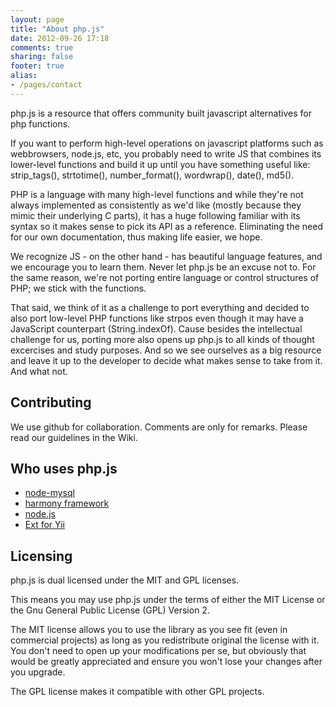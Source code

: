 ```yaml
---
layout: page
title: "About php.js"
date: 2012-09-26 17:18
comments: true
sharing: false
footer: true
alias:
- /pages/contact
---
```


php.js is a resource that offers community built javascript alternatives for php functions.

If you want to perform high-level operations on javascript platforms such as webbrowsers, node.js, etc, you probably need to write JS that combines its lower-level functions and build it up until you have something useful like: strip_tags(), strtotime(), number_format(), wordwrap(), date(), md5().

PHP is a language with many high-level functions and while they're not always implemented as consistently as we'd like (mostly because they mimic their underlying C parts), it has a huge following familiar with its syntax so it makes sense to pick its API as a reference. Eliminating the need for our own documentation, thus making life easier, we hope.

We recognize JS - on the other hand - has beautiful language features, and we encourage you to learn them. Never let php.js be an excuse not to.
For the same reason, we're not porting entire language or control structures of PHP; we stick with the functions.

That said, we think of it as a challenge to port everything and decided to also port low-level PHP functions like strpos even though it may have a JavaScript counterpart (String.indexOf).
Cause besides the intellectual challenge for us, porting more also opens up php.js to all kinds of thought excercises and study purposes.
And so we see ourselves as a big resource and leave it up to the developer to decide what makes sense to take from it.
And what not.

<!--
The History of php.js

Kevin van Zonneveld was once working as developer on a project with a lot of client (JS) / server (PHP) interaction, and found himself coding PHP functions (like base64_decode & urldecode) in JavaScript to smoothen data transport between the two languages.

He stored the stored the functions in a file called php.js which was included in the project. But even when the project was done, it remained fun trying to port PHP functions to JavaScript, and so the library grew.
There was a technological challenge in trying to recreate functions such as date, or sprintf.

Eventually Kevin decided to share the little library on his blog, triggering the enthusiasm of a lot of developers worldwide. The project was open sourced in 2008, and many people contributed their own functions in the comments sections of Kevin's blog.

To try and maintain quality, examples from original PHP documentation were taken and added as unit tests in the header of each function. These are the same bits of code you can see under the Example section for any function.
As bugs are reported, more test cases are added to avoid regression.

It was decided that the library deserved a bigger home and a face of its own, and so the php.js core team (which at that time consisted of Michael White, Felix Geisendörfer, Philip Peterson and Kevin) developed the phpjs.org website.

Different core members have come & gone but there has always been a select group pushing the project forward.

Late 2008 Brett Zamir started contributing and did't stop. In April 2009 he was responsible for over 245 different PHP functions and has had many ideas considering php.js' future.

Because the library became too big to include at once, and having users copy-paste functions to their projects proved tedious, Kevin started working on a compiler that allows programmers to select ONLY the functions they need, and wrap them up in a single customized php.js file.
This took away overhead and even allowed for easy upgrading.

In September 2009 we moved the development of the project to GitHub.
This opened up a lot of features to help colaboration in development.

Gaining popularity in the SSJS world mostly due to node.js people needing functions such as html_entity_decode, we received a lot of requests for a CommonJS compatible library and in April 2010 the compiler took it's first steps to support it.

And that's where we are now.

We are still trying to port and perfect functions.
Want to help out & become a part of our history? Why not add a comment with new or better code?
It is that easy.
-->

## Contributing

We use github for collaboration. Comments are only for remarks.
Please read our guidelines in the Wiki.

## Who uses php.js

 - [node-mysql](https://github.com/masuidrive/node-mysql)
 - [harmony framework](http://www.harmony-framework.com)
 - [node.js](http://github.com/ry/node/blob/1107a1bd1e367d3056b8c3975c2026b7402e9f61/lib/multipart.js#L174-200)
 - [Ext for Yii](http://www.ext4yii.com)

## Licensing

php.js is dual licensed under the MIT and GPL licenses.

This means you may use php.js under the terms of either the MIT License or the Gnu General Public License (GPL) Version 2.

The MIT license allows you to use the library as you see fit (even in commercial projects) as long as you redistribute original the license with it. You don't need to open up your modifications per se, but obviously that would be greatly appreciated and ensure you won't lose your changes after you upgrade.

The GPL license makes it compatible with other GPL projects.
